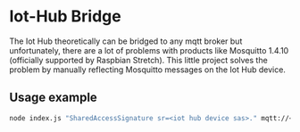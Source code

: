 # Iot-Hub Bridge

The Iot Hub theoretically can be bridged to any mqtt broker but unfortunately, there are a lot of problems with products like Mosquitto 1.4.10 (officially supported by Raspbian Stretch). This little project solves the problem by manually reflecting Mosquitto messages on the Iot Hub device.

## Usage example

``` bash
node index.js "SharedAccessSignature sr=<iot hub device sas>." mqtt://<mosquitto ip>
```

